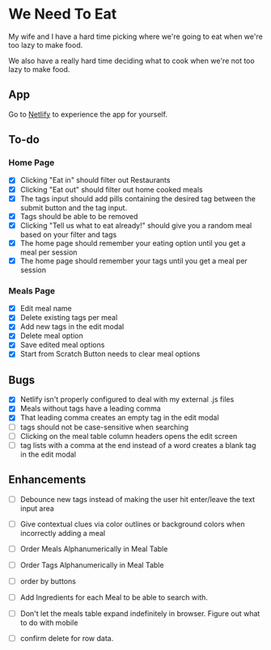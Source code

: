 # We Need To Eat

My wife and I have a hard time picking where we're going to eat when we're too lazy to make food.

We also have a really hard time deciding what to cook when we're not too lazy to make food.

## App

Go to [Netlify](https://weneedtoeat.netlify.app) to experience the app for yourself.

## To-do

### Home Page

-  [x] Clicking "Eat in" should filter out Restaurants
-  [x] Clicking "Eat out" should filter out home cooked meals
-  [x] The tags input should add pills containing the desired tag between the submit button and the tag input.
-  [x] Tags should be able to be removed
-  [x] Clicking "Tell us what to eat already!" should give you a random meal based on your filter and tags
-  [x] The home page should remember your eating option until you get a meal per session
-  [x] The home page should remember your tags until you get a meal per session

### Meals Page

-  [x] Edit meal name
-  [x] Delete existing tags per meal
-  [x] Add new tags in the edit modal
-  [x] Delete meal option
-  [x] Save edited meal options
-  [x] Start from Scratch Button needs to clear meal options

## Bugs

-  [x] Netlify isn't properly configured to deal with my external .js files
-  [x] Meals without tags have a leading comma
-  [x] That leading comma creates an empty tag in the edit modal
-  [ ] tags should not be case-sensitive when searching
-  [ ] Clicking on the meal table column headers opens the edit screen
-  [ ] tag lists with a comma at the end instead of a word creates a blank tag in the edit modal

## Enhancements

-  [ ] Debounce new tags instead of making the user hit enter/leave the text input area
-  [ ] Give contextual clues via color outlines or background colors when incorrectly adding a meal
-  [ ] Order Meals Alphanumerically in Meal Table
-  [ ] Order Tags Alphanumerically in Meal Table
-  [ ] order by buttons
-  [ ] Add Ingredients for each Meal to be able to search with.
-  [ ] Don't let the meals table expand indefinitely in browser. Figure out what to do with mobile
-  [ ] confirm delete for row data.

